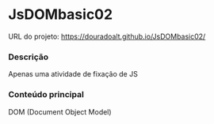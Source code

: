 # JsDOMbasic02

URL do projeto: https://douradoalt.github.io/JsDOMbasic02/

### Descrição 

Apenas uma atividade de fixação de JS

### Conteúdo principal

DOM (Document Object Model)
